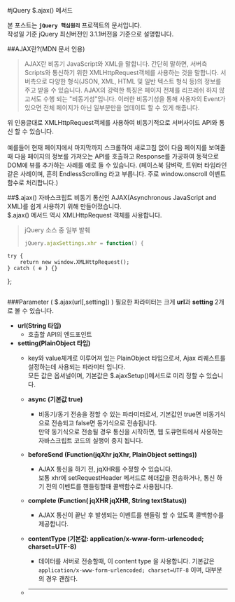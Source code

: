#jQuery $.ajax() 메서드

본 포스트는 **`jQuery 핵심원리`** 프로젝트의 문서입니다.<br>
작성일 기준 jQuery 최신버전인 3.1.1버전을 기준으로 설명합니다.


##AJAX란?(MDN 문서 인용)
>AJAX란 비동기 JavaScript와 XML을 말합니다. 간단히 말하면, 서버측 Scripts와 통신하기 위한 XMLHttpRequest객체를 사용하는 것을 말합니다. 서버측으로 다양한 형식(JSON, XML, HTML 및 일반 텍스트 형식 등)의 정보를 주고 받을 수 있습니다. AJAX의 강력한 특징은 페이지 전체를 리프레쉬 하지 않고서도 수행 되는 "비동기성"입니다. 이러한 비동기성을 통해 사용자의 Event가 있으면 전체 페이지가 아닌 일부분만을 업데이트 할 수 있게 해줍니다.

위 인용글대로 XMLHttpRequest객체를 사용하여 비동기적으로 서버사이드 API와 통신 할 수 있습니다. <br><br>예를들어 현재 페이지에서 마지막까지 스크롤하여 새로고침 없이 다음 페이지를 보여줄 때 다음 페이지의 정보를 가져오는 API를 호출하고 Response를 가공하여 동적으로 DOM에 뷰를 추가하는 사례를 예로 들 수 있습니다. (페이스북 담벼락, 트위터 타임라인 같은 사례이며, 흔히 EndlessScrolling 라고 부릅니다. 주로 window.onscroll 이벤트 함수로 처리합니다.)

##$.ajax()
자바스크립트 비동기 통신인 AJAX(Asynchronous JavaScript and XML)를 쉽게 사용하기 위해 만들어졌습니다.<br>
$.ajax() 메서드 역시 XMLHttpRequest 객체를 사용합니다. 

>jQuery 소스 중 일부 발췌
>
>```JavaScript
>jQuery.ajaxSettings.xhr = function() {
	try {
		return new window.XMLHttpRequest();
	} catch ( e ) {}
};

>```

###Parameter ( $.ajax(url[,setting]) )
필요한 파라미터는 크게 **url**과 **setting** 2개로 볼 수 있습니다.<br>



 - **url(String 타입)** 
	 - 호출할 API의 엔드포인트
 - **setting(PlainObject 타입)**
 	- key와 value체계로 이루어져 있는 PlainObject 타입으로서, Ajax 리퀘스트를 설정하는데 사용되는 파라미터 입니다.<br> 모든 값은 옵셔널이며, 기본값은 $.ajaxSetup()메서드로 미리 정할 수 있습니다.
	 - **async (기본값 true)**
		 - 비동기/동기 전송을 정할 수 있는 파라미터로서, 기본값인 true면 비동기식으로 전송되고  false면 동기식으로 전송됩니다.<br> 만약 동기식으로 전송될 경우 통신을 시작하면, 웹 도큐먼트에서 사용하는 자바스크립트 코드의 실행이 중지 됩니다.
	 - **beforeSend (Function(jqXhr jqXhr, PlainObject settings))**
		 - AJAX 통신을 하기 전, jqXHR를 수정할 수 있습니다.<br>보통 xhr에 setRequestHeader 메서드로 헤더값을 전송하거나, 통신 하기 전의 이벤트를 핸들링할때 콜백함수로 사용됩니다.
	 - **complete (Function( jqXHR jqXHR, String textStatus))**
		 - AJAX 통신이 끝난 후 발생되는 이벤트를 핸들링 할 수 있도록 콜백함수를 제공합니다. 
	 - **contentType (기본값: application/x-www-form-urlencoded; charset=UTF-8)**

		  - 데이터를 서버로 전송할때, 이 content type 을 사용합니다. 기본값은 `application/x-www-form-urlencoded; charset=UTF-8` 이며, 대부분의 경우 괜찮다.
	 - ****